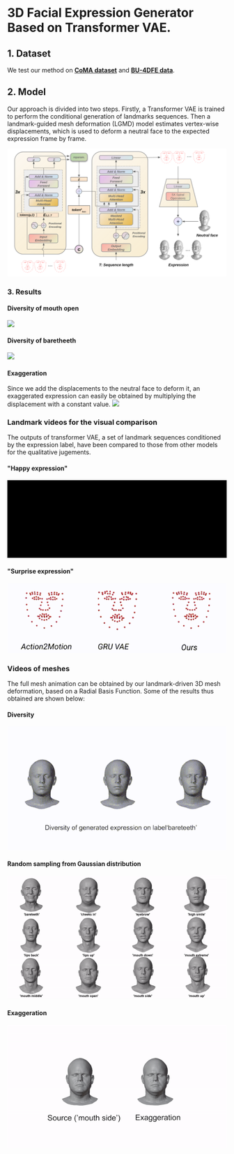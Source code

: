 # 3D Facial Expression Generator Based on Transformer VAE.

## 1. Dataset

We test our method on [**CoMA dataset**](https://coma.is.tue.mpg.de/) and [**BU-4DFE data**](http://www.cs.binghamton.edu/~lijun/Research/3DFE/3DFE_Analysis.html).
## 2. Model
Our approach is divided into two steps. Firstly, a Transformer VAE is trained to perform the conditional generation of landmarks sequences. Then a landmark-guided mesh deformation (LGMD) model estimates vertex-wise displacements, which is used to deform a neutral face to the expected expression frame by frame.

<img  src="Results/model1.png"  />
                                       


### 3. Results

#### Diversity of mouth open
 <img  src="Results/diversity_mouth_open.jpg"  />  
 
#### Diversity of baretheeth
 <img  src="Results/diversity_bareteeth.jpg"  />  



#### Exaggeration
Since we add the displacements to the neutral face to deform it, an exaggerated expression can easily be obtained by multiplying the displacement with a constant value.
 <img  src="Results/exaggeration.jpg"  />

### Landmark videos for the visual comparison
The outputs of transformer VAE, a set of landmark sequences conditioned by the expression label, have been compared to those from other models for the qualitative jugements. <br> 


#### "Happy expression"

 <img  src="Results/gif/happy.gif"  />  
 
 
 #### "Surprise expression"

 <img  src="Results/gif/surprise.gif"  />  
 
### Videos of meshes 
The full mesh animation can be obtained by our landmark-driven 3D mesh deformation, based on a Radial Basis Function. Some of the results thus obtained are shown below: <br>
 
#### Diversity 
 <img  src="Results/gif/div_bareteeth.gif"  /> 
 
 
  
#### Random sampling from Gaussian distribution

 <img  src="Results/gif/random_generation.gif"  /> 
 
 
 #### Exaggeration
  <img  src="Results/gif/exaggeration.gif"  /> 
